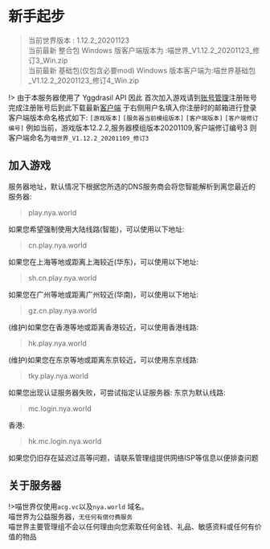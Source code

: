 # 新手起步

> 当前世界版本 : 1.12.2_20201123  
> 当前最新 整合包 Windows 版客户端版本为 :喵世界_V1.12.2_20201123_修订3_Win.zip  
> 当前最新 基础包(仅包含必要mod) Windows 版本客户端为:喵世界基础包_V1.12.2_20201123_修订4_Win.zip

!> 由于本服务器使用了 Yggdrasil API
因此 首次加入游戏请到[账号管理](http://mc.login.nya.world/)注册账号  
完成注册账号后到此下载最新[客户端](http://dl.nya.world/s/A1Um) 于右侧用户名填入你注册时的邮箱进行登录  
客户端版本命名格式如下: `[游戏版本]` `[服务器当前模组版本]`  `[客户端版本]`  `[客户端修订编号]`
例如当前，游戏版本12.2.2,服务器模组版本20201109,客户端修订编号3 则客户端命名为`喵世界_V1.12.2_20201109_修订3`

## 加入游戏
服务器地址，默认情况下根据您所选的DNS服务商会将您智能解析到离您最近的服务器:  
> play.nya.world

如果您希望强制使用大陆线路(智能)，可以使用以下地址:  
> cn.play.nya.world

如果您在上海等地或距离上海较近(华东)，可以使用以下地址:  
> sh.cn.play.nya.world

如果您在广州等地或距离广州较近(华南)，可以使用以下地址:  
> gz.cn.play.nya.world

(维护)如果您在香港等地或距离香港较近，可以使用香港线路:
>	hk.play.nya.world

(维护)如果您在东京等地或距离东京较近，可以使用东京线路:
>	tky.play.nya.world

如果您出现认证服务器失败，可尝试指定认证服务器:
东京为默认线路:
> mc.login.nya.world

香港:
> hk.mc.login.nya.world

如果您仍旧存在延迟过高等问题，请联系管理组提供网络ISP等信息以便排查问题

## 关于服务器
!>喵世界仅使用`acg.vc`以及`nya.world` 域名。  
喵世界为公益服务器，`无任何有偿付费服务`  
喵世界主要管理组不会以任何理由向您索取任何金钱、礼品、敏感资料或任何有价值的物品

